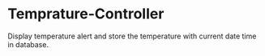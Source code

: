 # Temprature-Controller
Display temperature alert and store the temperature with current date time in database.
